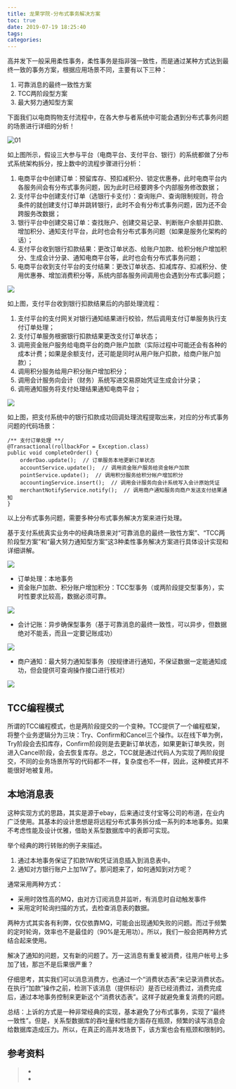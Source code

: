 ```yaml
---
title: 龙果学院-分布式事务解决方案
toc: true
date: 2019-07-19 18:25:40
tags:
categories:
---
```


高并发下一般采用柔性事务，柔性事务是指非强一致性，而是通过某种方式达到最终一致的事务方案，根据应用场景不同，主要有以下三种：

1. 可靠消息的最终一致性方案
2. TCC两阶段型方案
3. 最大努力通知型方案

下面我们以电商购物支付流程中，在各大参与者系统中可能会遇到分布式事务问题的场景进行详细的分析！

![01](龙果学院-分布式事务解决方案/01.jpeg)

如上图所示，假设三大参与平台（电商平台、支付平台、银行）的系统都做了分布式系统架构拆分，按上数中的流程步骤进行分析：

1. 电商平台中创建订单：预留库存、预扣减积分、锁定优惠券，此时电商平台内各服务间会有分布式事务问题，因为此时已经要跨多个内部服务修改数据；
2. 支付平台中创建支付订单（选银行卡支付）：查询账户、查询限制规则，符合条件的就创建支付订单并跳转银行，此时不会有分布式事务问题，因为还不会跨服务改数据；
3. 银行平台中创建交易订单：查找账户、创建交易记录、判断账户余额并扣款、增加积分、通知支付平台，此时也会有分布式事务问题（如果是服务化架构的话）；
4. 支付平台收到银行扣款结果：更改订单状态、给账户加款、给积分帐户增加积分、生成会计分录、通知电商平台等，此时也会有分布式事务问题；
5. 电商平台收到支付平台的支付结果：更改订单状态、扣减库存、扣减积分、使用优惠券、增加消费积分等，系统内部各服务间调用也会遇到分布式事问题；



![](龙果学院-分布式事务解决方案/02.jpeg)



如上图，支付平台收到银行扣款结果后的内部处理流程：

1. 支付平台的支付网关对银行通知结果进行校验，然后调用支付订单服务执行支付订单处理；
2. 支付订单服务根据银行扣款结果更改支付订单状态；
3. 调用资金账户服务给电商平台的商户账户加款（实际过程中可能还会有各种的成本计费；如果是余额支付，还可能是同时从用户账户扣款，给商户账户加款）；
4. 调用积分服务给用户积分账户增加积分；
5. 调用会计服务向会计（财务）系统写进交易原始凭证生成会计分录；
6. 调用通知服务将支付处理结果通知电商平台；

![](龙果学院-分布式事务解决方案/03.jpeg)

如上图，把支付系统中的银行扣款成功回调处理流程提取出来，对应的分布式事务问题的代码场景：

```
/** 支付订单处理 **/
@Transactional(rollbackFor = Exception.class)
public void completeOrder() {
    orderDao.update();  // 订单服务本地更新订单状态
    accountService.update();  // 调用资金账户服务给资金帐户加款
    pointService.update();  // 调用积分服务给积分帐户增加积分
    accountingService.insert();  // 调用会计服务向会计系统写入会计原始凭证
    merchantNotifyService.notify();  // 调用商户通知服务向商户发送支付结果通知
}
```

以上分布式事务问题，需要多种分布式事务解决方案来进行处理。

基于支付系统真实业务中的经典场景来对“可靠消息的最终一致性方案”、“TCC两阶段型方案”和“最大努力通知型方案”这3种柔性事务解决方案进行具体设计实现和详细讲解。

![](龙果学院-分布式事务解决方案/04.jpg)



- 订单处理：本地事务
- 资金账户加款、积分账户增加积分：TCC型事务（或两阶段提交型事务），实时性要求比较高，数据必须可靠。

![](龙果学院-分布式事务解决方案/05.jpg)

- 会计记账：异步确保型事务（基于可靠消息的最终一致性，可以异步，但数据绝对不能丢，而且一定要记账成功）

![](龙果学院-分布式事务解决方案/06.jpg)

- 商户通知：最大努力通知型事务（按规律进行通知，不保证数据一定能通知成功，但会提供可查询操作接口进行核对）

![](龙果学院-分布式事务解决方案/07.jpg)





## TCC编程模式

所谓的TCC编程模式，也是两阶段提交的一个变种。TCC提供了一个编程框架，将整个业务逻辑分为三块：Try、Confirm和Cancel三个操作。以在线下单为例，Try阶段会去扣库存，Confirm阶段则是去更新订单状态，如果更新订单失败，则进入Cancel阶段，会去恢复库存。总之，TCC就是通过代码人为实现了两阶段提交，不同的业务场景所写的代码都不一样，复杂度也不一样，因此，这种模式并不能很好地被复用。

## **本地消息表**

这种实现方式的思路，其实是源于ebay，后来通过支付宝等公司的布道，在业内广泛使用。其基本的设计思想是将远程分布式事务拆分成一系列的本地事务。如果不考虑性能及设计优雅，借助关系型数据库中的表即可实现。

举个经典的跨行转账的例子来描述。

1. 通过本地事务保证了扣款1W和凭证消息插入到消息表中。
2. 通知对方银行账户上加1W了。那问题来了，如何通知到对方呢？

通常采用两种方式：

- 采用时效性高的MQ，由对方订阅消息并监听，有消息时自动触发事件
- 采用定时轮询扫描的方式，去检查消息表的数据。



两种方式其实各有利弊，仅仅依靠MQ，可能会出现通知失败的问题。而过于频繁的定时轮询，效率也不是最佳的（90%是无用功）。所以，我们一般会把两种方式结合起来使用。

解决了通知的问题，又有新的问题了。万一这消息有重复被消费，往用户帐号上多加了钱，那岂不是后果很严重？

仔细思考，其实我们可以消息消费方，也通过一个“消费状态表”来记录消费状态。在执行“加款”操作之前，检测下该消息（提供标识）是否已经消费过，消费完成后，通过本地事务控制来更新这个“消费状态表”。这样子就避免重复消费的问题。

总结：上诉的方式是一种非常经典的实现，基本避免了分布式事务，实现了“最终一致性”。但是，关系型数据库的吞吐量和性能方面存在瓶颈，频繁的读写消息会给数据库造成压力。所以，在真正的高并发场景下，该方案也会有瓶颈和限制的。





## 参考资料
> - []()
> - []()
